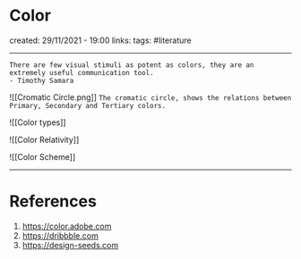 # Color
created: 29/11/2021 - 19:00
links:
tags: #literature

---

```
There are few visual stimuli as potent as colors, they are an extremely useful communication tool.
- Timothy Samara
```

![[Cromatic Circle.png]]
`The cromatic circle, shows the relations between Primary, Secondary and Tertiary colors.`

![[Color types]]

![[Color Relativity]]

![[Color Scheme]]

---

# References
1. https://color.adobe.com
2. https://dribbble.com
3. https://design-seeds.com 